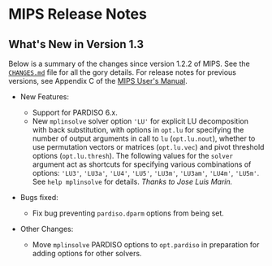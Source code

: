 MIPS Release Notes
==================

What's New in Version 1.3
-------------------------

Below is a summary of the changes since version 1.2.2 of MIPS. See the
[`CHANGES.md`][1] file for all the gory details. For release notes for
previous versions, see Appendix C of the [MIPS User's Manual][2].

* New Features:
  - Support for PARDISO 6.x.
  - New `mplinsolve` solver option `'LU'` for explicit LU decomposition
    with back substitution, with options in `opt.lu` for specifying the
    number of output arguments in call to `lu` (`opt.lu.nout`), whether
    to use permutation vectors or matrices (`opt.lu.vec`) and pivot
    threshold options (`opt.lu.thresh`). The following values for the
    `solver` argument act as shortcuts for specifying various
    combinations of options: `'LU3'`, `'LU3a'`, `'LU4'`, `'LU5'`,
    `'LU3m'`, `'LU3am'`, `'LU4m'`, `'LU5m'`.
    See `help mplinsolve` for details.
    *Thanks to Jose Luis Marin.*

* Bugs fixed:
  - Fix bug preventing `pardiso.dparm` options from being set.

* Other Changes:
  - Move `mplinsolve` PARDISO options to `opt.pardiso` in preparation
    for adding options for other solvers.


[1]: ../../CHANGES.md
[2]: ../MIPS-manual.pdf
